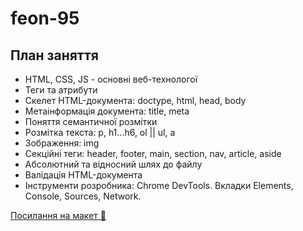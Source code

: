 # feon-95

## План заняття

- HTML, CSS, JS - основні веб-технологої
- Теги та атрибути
- Cкелет HTML-документа: doctype, html, head, body
- Метаінформація документа: title, meta
- Поняття семантичної розмітки
- Розмітка текста: p, h1...h6, ol || ul, a
- Зображення: img
- Секційні теги: header, footer, main, section, nav, article, aside
- Абсолютний та відносний шлях до файлу
- Валідація HTML-документа
- Інструменти розробника: Chrome DevTools. Вкладки Elements, Console, Sources, Network.

[Посилання на макет 🍫](https://www.figma.com/file/z6Rb84e4NKxe66QNokOWA8/Barbershop-EN?node-id=1374%3A32)
